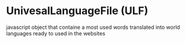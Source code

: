 # UnivesalLanguageFile (ULF)
javascript object that containe a most used words translated into world languages ready to used in the websites
